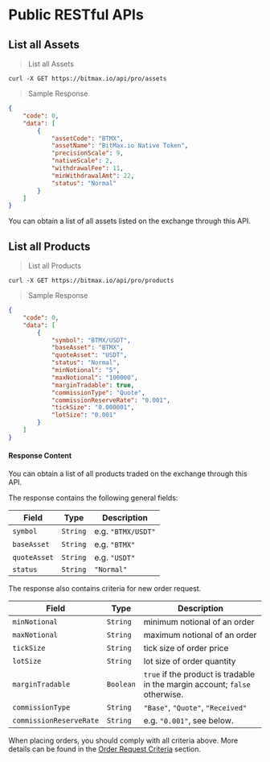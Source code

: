 # Public RESTful APIs


## List all Assets

> List all Assets

```
curl -X GET https://bitmax.io/api/pro/assets
```

> Sample Response 

```json
{
    "code": 0,
    "data": [
        {
            "assetCode": "BTMX",
            "assetName": "BitMax.io Native Token",
            "precisionScale": 9,
            "nativeScale": 2,
            "withdrawalFee": 11,
            "minWithdrawalAmt": 22,
            "status": "Normal"
        }
    ]
}
```

You can obtain a list of all assets listed on the exchange through this API.



## List all Products 

> List all Products 

```
curl -X GET https://bitmax.io/api/pro/products
```

> Sample Response 

```json
{
    "code": 0,
    "data": [
        {
            "symbol": "BTMX/USDT",
            "baseAsset": "BTMX",
            "quoteAsset": "USDT",
            "status": "Normal",
            "minNotional": "5",
            "maxNotional": "100000",
            "marginTradable": true,
            "commissionType": "Quote",
            "commissionReserveRate": "0.001",
            "tickSize": "0.000001",
            "lotSize": "0.001"
        }
    ]
}
```

#### Response Content

You can obtain a list of all products traded on the exchange through this API.

The response contains the following general fields:

 Field         | Type     | Description                                                                                 
-------------- | -------- | --------------------- 
 `symbol`      | `String` | e.g. `"BTMX/USDT"`
 `baseAsset`   | `String` | e.g. `"BTMX"`
 `quoteAsset`  | `String` | e.g. `"USDT"`
 `status`      | `String` | `"Normal"`

The response also contains criteria for new order request. 

 Field                   | Type      | Description                                                                                 
------------------------ | --------- | --------------------- 
 `minNotional`           | `String`  | minimum notional of an order 
 `maxNotional`           | `String`  | maximum notional of an order 
 `tickSize`              | `String`  | tick size of order price 
 `lotSize`               | `String`  | lot size of order quantity 
 `marginTradable`        | `Boolean` | `true` if the product is tradable in the margin account; `false` otherwise.
 `commissionType`        | `String`  | `"Base"`, `"Quote"`, `"Received"`
 `commissionReserveRate` | `String`  | e.g. `"0.001"`, see below.


When placing orders, you should comply with all criteria above. More details can be found in the [Order Request Criteria](#order-request-criteria) section.


